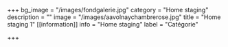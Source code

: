 +++
bg_image = "/images/fondgalerie.jpg"
category = "Home staging"
description = ""
image = "/images/aavolnaychambrerose.jpg"
title = "Home staging 1"
[[information]]
info = "Home staging"
label = "Catégorie"

+++
